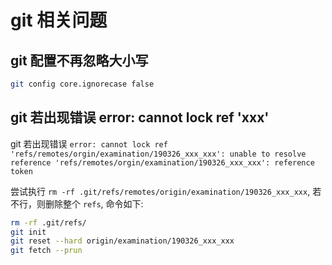 # git 相关问题

## git 配置不再忽略大小写

```bash
git config core.ignorecase false
```

## git 若出现错误 error: cannot lock ref 'xxx'

git 若出现错误 `error: cannot lock ref 'refs/remotes/orgin/examination/190326_xxx_xxx': unable to resolve reference 'refs/remotes/orgin/examination/190326_xxx_xxx': reference token`

尝试执行 `rm -rf .git/refs/remotes/origin/examination/190326_xxx_xxx`, 若不行，则删除整个 `refs`, 命令如下:

```bash
rm -rf .git/refs/
git init
git reset --hard origin/examination/190326_xxx_xxx
git fetch --prun
```
